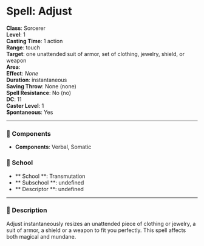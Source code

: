 
# Spell: Adjust
**Class**: Sorcerer  
**Level**: 1  
**Casting Time**: 1 action  
**Range**: touch  
**Target**: one unattended suit of armor, set of clothing, jewelry, shield, or weapon  
**Area**:   
**Effect**: _None_  
**Duration**: instantaneous  
**Saving Throw**: None (none)  
**Spell Resistance**: No (no)  
**DC**: 11  
**Caster Level**: 1  
**Spontaneous**: Yes

---

### 🔮 Components
- **Components**: Verbal, Somatic

### 🏫 School
- ** School **: Transmutation
- ** Subschool **: undefined
- ** Descriptor **: undefined
---

### 📜 Description
Adjust instantaneously resizes an unattended piece of clothing or jewelry, a suit of armor, a shield or a weapon to fit you perfectly. This spell affects both magical and mundane.

